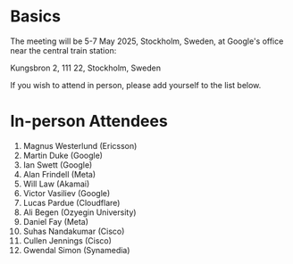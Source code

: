 # Basics

The meeting will be 5-7 May 2025, Stockholm, Sweden, at Google's office near the central train station:

Kungsbron 2, 111 22,  Stockholm, Sweden

If you wish to attend in person, please add yourself to the list below.

# In-person Attendees

1. Magnus Westerlund (Ericsson)
2. Martin Duke (Google)
3. Ian Swett (Google)
4. Alan Frindell (Meta)
5. Will Law (Akamai)
6. Victor Vasiliev (Google)
7. Lucas Pardue (Cloudflare)
8. Ali Begen (Ozyegin University)
9. Daniel Fay (Meta)
10. Suhas Nandakumar (Cisco)
11. Cullen Jennings (Cisco)
12. Gwendal Simon (Synamedia)
